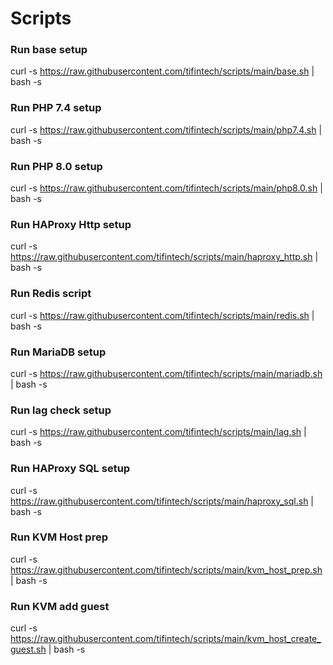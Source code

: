 # Scripts

### Run base setup
curl -s https://raw.githubusercontent.com/tifintech/scripts/main/base.sh | bash -s

### Run PHP 7.4 setup
curl -s https://raw.githubusercontent.com/tifintech/scripts/main/php7.4.sh | bash -s

### Run PHP 8.0 setup
curl -s https://raw.githubusercontent.com/tifintech/scripts/main/php8.0.sh | bash -s

### Run HAProxy Http setup

curl -s https://raw.githubusercontent.com/tifintech/scripts/main/haproxy_http.sh | bash -s

### Run Redis script
curl -s https://raw.githubusercontent.com/tifintech/scripts/main/redis.sh | bash -s

### Run MariaDB setup
curl -s https://raw.githubusercontent.com/tifintech/scripts/main/mariadb.sh | bash -s

### Run lag check setup

curl -s https://raw.githubusercontent.com/tifintech/scripts/main/lag.sh | bash -s

### Run HAProxy SQL setup

curl -s https://raw.githubusercontent.com/tifintech/scripts/main/haproxy_sql.sh | bash -s



### Run KVM Host prep

curl -s https://raw.githubusercontent.com/tifintech/scripts/main/kvm_host_prep.sh | bash -s

### Run KVM add guest

curl -s https://raw.githubusercontent.com/tifintech/scripts/main/kvm_host_create_guest.sh | bash -s
